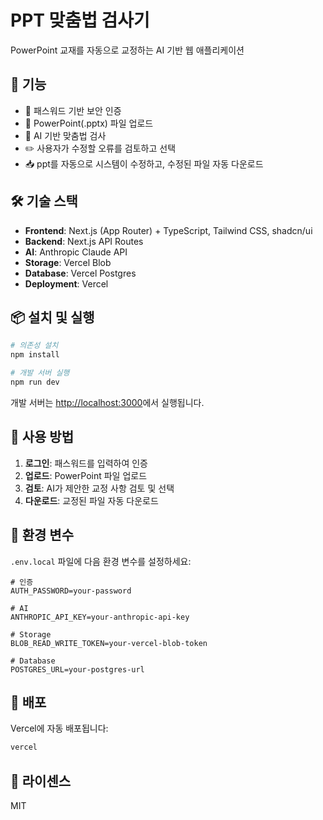 # PPT 맞춤법 검사기

PowerPoint 교재를 자동으로 교정하는 AI 기반 웹 애플리케이션

## 🚀 기능

- 🔐 패스워드 기반 보안 인증
- 📄 PowerPoint(.pptx) 파일 업로드
- 🤖 AI 기반 맞춤법 검사 
- ✏️ 사용자가 수정할 오류를 검토하고 선택
- 📥 ppt를 자동으로 시스템이 수정하고, 수정된 파일 자동 다운로드

## 🛠 기술 스택

- **Frontend**: Next.js (App Router) + TypeScript, Tailwind CSS, shadcn/ui
- **Backend**: Next.js API Routes
- **AI**: Anthropic Claude API
- **Storage**: Vercel Blob
- **Database**: Vercel Postgres
- **Deployment**: Vercel

## 📦 설치 및 실행

```bash
# 의존성 설치
npm install

# 개발 서버 실행
npm run dev
```

개발 서버는 [http://localhost:3000](http://localhost:3000)에서 실행됩니다.

## 🌟 사용 방법

1. **로그인**: 패스워드를 입력하여 인증
2. **업로드**: PowerPoint 파일 업로드
3. **검토**: AI가 제안한 교정 사항 검토 및 선택
4. **다운로드**: 교정된 파일 자동 다운로드

## 📝 환경 변수

`.env.local` 파일에 다음 환경 변수를 설정하세요:

```
# 인증
AUTH_PASSWORD=your-password

# AI
ANTHROPIC_API_KEY=your-anthropic-api-key

# Storage
BLOB_READ_WRITE_TOKEN=your-vercel-blob-token

# Database
POSTGRES_URL=your-postgres-url
```

## 🚀 배포

Vercel에 자동 배포됩니다:

```bash
vercel
```

## 📄 라이센스

MIT